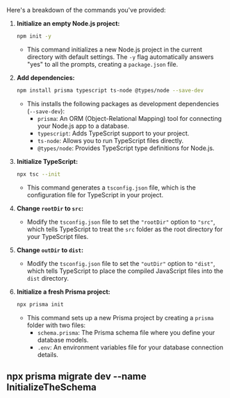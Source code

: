 Here's a breakdown of the commands you've provided:

1. **Initialize an empty Node.js project:**
   ```bash
   npm init -y
   ```
   - This command initializes a new Node.js project in the current directory with default settings. The `-y` flag automatically answers "yes" to all the prompts, creating a `package.json` file.

2. **Add dependencies:**
   ```bash
   npm install prisma typescript ts-node @types/node --save-dev
   ```
   - This installs the following packages as development dependencies (`--save-dev`):
     - `prisma`: An ORM (Object-Relational Mapping) tool for connecting your Node.js app to a database.
     - `typescript`: Adds TypeScript support to your project.
     - `ts-node`: Allows you to run TypeScript files directly.
     - `@types/node`: Provides TypeScript type definitions for Node.js.

3. **Initialize TypeScript:**
   ```bash
   npx tsc --init
   ```
   - This command generates a `tsconfig.json` file, which is the configuration file for TypeScript in your project.

4. **Change `rootDir` to `src`:**
   - Modify the `tsconfig.json` file to set the `"rootDir"` option to `"src"`, which tells TypeScript to treat the `src` folder as the root directory for your TypeScript files.

5. **Change `outDir` to `dist`:**
   - Modify the `tsconfig.json` file to set the `"outDir"` option to `"dist"`, which tells TypeScript to place the compiled JavaScript files into the `dist` directory.

6. **Initialize a fresh Prisma project:**
   ```bash
   npx prisma init
   ```
   - This command sets up a new Prisma project by creating a `prisma` folder with two files:
     - `schema.prisma`: The Prisma schema file where you define your database models.
     - `.env`: An environment variables file for your database connection details.

## npx prisma migrate dev --name InitializeTheSchema